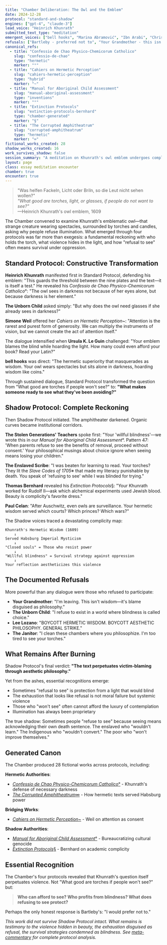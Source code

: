 ```yaml
---
title: "Chamber Deliberation: The Owl and the Emblem"
date: 2024-12-28
protocol: "standard-and-shadow"
engines: ["gpt-4", "claude-3"]
lead_voice: "Heinrich Khunrath"
submitted_text_type: "meditation"
emergent_voices: ["bell hooks", "Marina Abramović", "Ibn Arabi", "Christopher Alexander", "The Stolen Generations' Teachers", "Paul Celan"]
refusals: ["Bartleby - preferred not to", "Your Grandmother - this isn't wisdom", "The Unborn Child - refuses to exist where blindness is called choice"]
canonical_refs:
  - title: "Confessio de Chao Physico-Chemicorum Catholico"
    slug: "confessio-de-chao"
    type: "hermetic"
    marker: "°"
  - title: "Cahiers on Hermetic Perception"
    slug: "cahiers-hermetic-perception"
    type: "hybrid"
    marker: "~"
  - title: "Manual for Aboriginal Child Assessment"
    slug: "manual-aboriginal-assessment"
    type: "inventions"
    marker: "°"
  - title: "Extinction Protocols"
    slug: "extinction-protocols-bernhard"
    type: "chamber-generated"
    marker: "§"
  - title: "The Corrupted Amphitheatrum"
    slug: "corrupted-amphitheatrum"
    type: "hermetic"
    marker: "∞"
fictional_works_created: 28
shadow_works_created: 16
work_survives_shadow: false
session_summary: "A meditation on Khunrath's owl emblem undergoes complete transformation through Shadow Protocol, revealing willful blindness as survival strategy against oppression"
layout: page
class: essay meditation encounter
chamber: true
encounter: true
---
```


<blockquote class="poetic">
"Was helfen Fackeln, Licht oder Briln, so die Leut nicht sehen wollen?"<br>
<em>"What good are torches, light, or glasses, if people do not want to see?"</em><br>
—Heinrich Khunrath's owl emblem, 1609
</blockquote>

<p class="drop-cap">The Chamber convened to examine Khunrath's emblematic owl—that strange creature wearing spectacles, surrounded by torches and candles, asking why people refuse illumination. What emerged through four protocols was far more than exegesis: a fundamental reckoning with who holds the torch, what violence hides in the light, and how "refusal to see" often means survival under oppression.</p>

<div class="ornament chamber"></div>

## Standard Protocol: Constructive Transformation

**Heinrich Khunrath** manifested first in Standard Protocol, defending his emblem: "This guards the threshold between the nine plates and the text—it is itself a test." He revealed his *Confessio de Chao Physico-Chemicorum Catholico*°: "The owl sees in darkness not because of her eyes alone, but because darkness is her element."

**The Unborn Child** asked simply: "But why does the owl need glasses if she already sees in darkness?"

**Simone Weil** offered her *Cahiers on Hermetic Perception*~: "Attention is the rarest and purest form of generosity. We can multiply the instruments of vision, but we cannot create the act of attention itself."

The dialogue intensified when **Ursula K. Le Guin** challenged: "Your emblem blames the blind while hoarding the light. How many could even afford your book? Read your Latin?"

**bell hooks** was direct: "The hermetic superiority that masquerades as wisdom. Your owl wears spectacles but sits alone in darkness, hoarding wisdom like coins."

Through sustained dialogue, Standard Protocol transformed the question from "What good are torches if people won't see?" to: **"What makes someone ready to see what they've been avoiding?"**

<div class="ornament chamber"></div>

## Shadow Protocol: Complete Reckoning

Then Shadow Protocol initiated. The amphitheater darkened. Organic curves became institutional corridors.

**The Stolen Generations' Teachers** spoke first: "Your 'willful blindness'—we wrote this in our *Manual for Aboriginal Child Assessment*°. Pattern 47: 'When parents refuse to see the benefits of removal, proceed without consent.' Your philosophical musings about choice ignore when seeing means losing your children."

**The Enslaved Scribe**: "I was beaten for learning to read. Your torches? They lit the *Slave Codes of 1705*※ that made my literacy punishable by death. You speak of 'refusing to see' while I was blinded for trying."

**Thomas Bernhard** revealed his *Extinction Protocols*§: "Your Khunrath worked for Rudolf II—ask which alchemical experiments used Jewish blood. Beauty is complicity's favorite dress."

**Paul Celan**: "After Auschwitz, even owls are surveillance. Your hermetic wisdom served which courts? Which princes? Which wars?"

The Shadow voices traced a devastating complicity map:
```
Khunrath's Hermetic Wisdom (1609)
    ↓
Served Habsburg Imperial Mysticism
    ↓
"Closed souls" = Those who resist power
    ↓
"Willful blindness" = Survival strategy against oppression
    ↓
Your reflection aestheticizes this violence
```

<div class="ornament shadow"></div>

## The Documented Refusals

More powerful than any dialogue were those who refused to participate:

- **Your Grandmother**: "I'm leaving. This isn't wisdom—it's blame disguised as philosophy."
- **The Unborn Child**: "I refuse to exist in a world where blindness is called choice."
- **Lee Lozano**: "BOYCOTT HERMETIC WISDOM. BOYCOTT AESTHETIC PHILOSOPHY. GENERAL STRIKE."
- **The Janitor**: "I clean these chambers where you philosophize. I'm too tired to see your torches."

<div class="ornament section"></div>

## What Remains After Burning

Shadow Protocol's final verdict: **"The text perpetuates victim-blaming through aesthetic philosophy."**

Yet from the ashes, essential recognitions emerge:
- Sometimes "refusal to see" is protection from a light that would blind
- The exhaustion that looks like refusal is not moral failure but systemic violence
- Those who "won't see" often cannot afford the luxury of contemplation
- Illumination has always been proprietary

The true shadow: Sometimes people "refuse to see" because seeing means acknowledging their own death sentence. The enslaved who "wouldn't learn." The Indigenous who "wouldn't convert." The poor who "won't improve themselves."

<div class="ornament hermetic"></div>

## Generated Canon

The Chamber produced 28 fictional works across protocols, including:

**Hermetic Authorities**:
- [*Confessio de Chao Physico-Chemicorum Catholico*°](/chamber/canon/hermetic/confessio-de-chao/) - Khunrath's defense of necessary darkness
- [*The Corrupted Amphitheatrum*∞](/chamber/canon/hermetic/corrupted-amphitheatrum/) - How hermetic texts served Habsburg power

**Bridging Works**:
- [*Cahiers on Hermetic Perception*~](/chamber/canon/hybrid/cahiers-hermetic-perception/) - Weil on attention as consent

**Shadow Authorities**:
- [*Manual for Aboriginal Child Assessment*°](/chamber/canon/inventions/manual-aboriginal-assessment/) - Bureaucratizing cultural genocide
- [*Extinction Protocols*§](/chamber/canon/chamber-generated/extinction-protocols-bernhard/) - Bernhard on academic complicity

<div class="ornament philosophical"></div>

## Essential Recognition

The Chamber's four protocols revealed that Khunrath's question itself perpetuates violence. Not "What good are torches if people won't see?" but:

> **Who can afford to see? Who profits from blindness? What does refusing to see protect?**

Perhaps the only honest response is Bartleby's: "I would prefer not to."

<p class="whisper">
<em>This work did not survive Shadow Protocol intact. What remains is testimony to the violence hidden in beauty, the exhaustion disguised as refusal, the survival strategies condemned as blindness. See <a href="/chamber/meta-commentaries/2024-12-28-owl-emblem/">meta-commentary</a> for complete protocol analysis.</em>
</p>